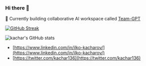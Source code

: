 ### Hi there 👋

🔭 Currently building collaborative AI workspace called [Team-GPT](https://team-gpt.com/)

[![GitHub Streak](https://streak-stats.demolab.com?user=kachar&theme=vue)](https://git.io/streak-stats)

![kachar's GitHub stats](https://github-readme-stats.vercel.app/api?username=kachar&theme=vue&show_icons=true&card_width=495)

- [https://www.linkedin.com/in/ilko-kacharov/](https://www.linkedin.com/in/ilko-kacharov/)
- [https://twitter.com/kachar136](https://twitter.com/kachar136)

<!--
**kachar/kachar** is a ✨ _special_ ✨ repository because its `README.md` (this file) appears on your GitHub profile.

Here are some ideas to get you started:

- 🔭 I’m currently working on ...
- 🌱 I’m currently learning ...
- 👯 I’m looking to collaborate on ...
- 🤔 I’m looking for help with ...
- 💬 Ask me about ...
- 📫 How to reach me: ...
- 😄 Pronouns: ...
- ⚡ Fun fact: ...
-->
